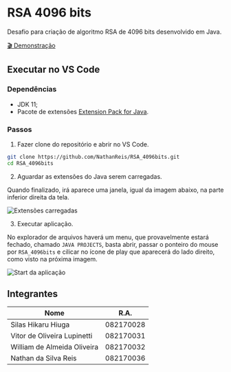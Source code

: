 # RSA 4096 bits

Desafio para criação de algoritmo RSA de 4096 bits desenvolvido em Java.

[🎬 Demonstração](https://youtu.be/uYZCFwLWfoY)

## Executar no VS Code

### Dependências

- JDK 11;
- Pacote de extensões [Extension Pack for Java](https://marketplace.visualstudio.com/items?itemName=vscjava.vscode-java-pack).

### Passos

1. Fazer clone do repositório e abrir no VS Code.

```sh
git clone https://github.com/NathanReis/RSA_4096bits.git
cd RSA_4096bits
```

2. Aguardar as extensões do Java serem carregadas.

Quando finalizado, irá aparece uma janela, igual da imagem abaixo, na parte inferior direita da tela.

![Extensões carregadas](https://user-images.githubusercontent.com/53984490/158031084-6f459b81-6ea7-4f2a-aa90-ce88dc3ae8e3.png)

3. Executar aplicação.

No explorador de arquivos haverá um menu, que provavelmente estará fechado, chamado `JAVA PROJECTS`, basta abrir, passar o ponteiro do mouse por `RSA_4096bits` e cilicar no ícone de play que aparecerá do lado direito, como visto na próxima imagem.

![Start da aplicação](https://user-images.githubusercontent.com/53984490/158031168-c8a6b50a-8e94-4599-98bd-99128dccc3ff.png)

## Integrantes

| Nome                        | R.A.      |
| --------------------------- | --------- |
| Silas Hikaru Hiuga          | 082170028 |
| Vitor de Oliveira Lupinetti | 082170031 |
| William de Almeida Oliveira | 082170032 |
| Nathan da Silva Reis        | 082170036 |
